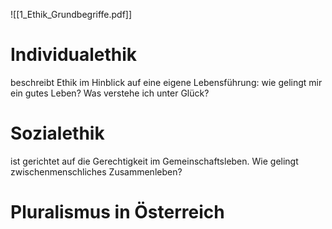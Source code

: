 ![[1_Ethik_Grundbegriffe.pdf]]

# Individualethik
beschreibt Ethik im Hinblick auf eine eigene Lebensführung: wie gelingt mir ein gutes Leben? Was verstehe ich unter Glück?

# Sozialethik
ist gerichtet auf die Gerechtigkeit im Gemeinschaftsleben. Wie gelingt zwischenmenschliches Zusammenleben?

# Pluralismus in Österreich
